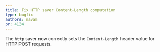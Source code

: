 ```yaml
---
title: Fix HTTP saver Content-Length computation
type: bugfix
authors: mavam
pr: 4134
---
```


The `http` saver now correctly sets the `Content-Length` header value for HTTP
POST requests.
